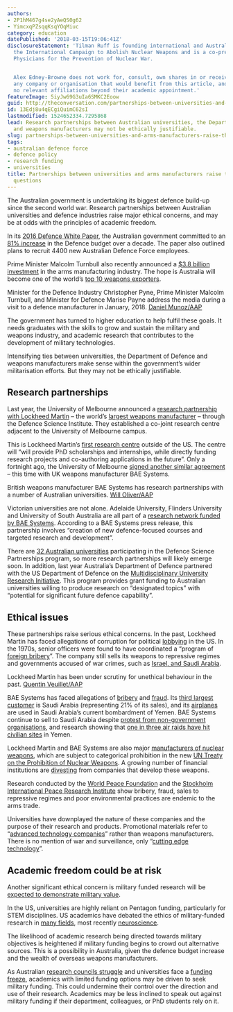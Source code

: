 ```yaml
---
authors:
- 2P1hM467g4se2yAeQS0g62
- YimcxqPZsqqKsqYOqMiuc
category: education
datePublished: '2018-03-15T19:06:41Z'
disclosureStatement: 'Tilman Ruff is founding international and Australian chair of
  the International Campaign to Abolish Nuclear Weapons and is a co-president of International
  Physicians for the Prevention of Nuclear War.


  Alex Edney-Browne does not work for, consult, own shares in or receive funding from
  any company or organisation that would benefit from this article, and has disclosed
  no relevant affiliations beyond their academic appointment.'
featureImage: 5iyJw69G3uIa6SMKC2Eoow
guid: http://theconversation.com/partnerships-between-universities-and-arms-manufacturers-raise-thorny-ethical-questions-93005
id: 13Edj8u4qECgiQuimC62sI
lastmodified: 1524652334.7295868
lead: Research partnerships between Australian universities, the Department of Defence
  and weapons manufacturers may not be ethically justifiable.
slug: partnerships-between-universities-and-arms-manufacturers-raise-thorny-ethical-questions
tags:
- australian defence force
- defence policy
- research funding
- universities
title: Partnerships between universities and arms manufacturers raise thorny ethical
  questions
---
```

The Australian government is undertaking its biggest defence build-up since the second world war. Research partnerships between Australian universities and defence industries raise major ethical concerns, and may be at odds with the principles of academic freedom.

In its [2016 Defence White Paper](http://www.defence.gov.au/whitepaper/), the Australian government committed to an [81% increase](https://thediplomat.com/2016/02/australias-defense-budget-to-jump-81-over-next-decade/) in the Defence budget over a decade. The paper also outlined plans to recruit 4400 new Australian Defence Force employees. 


Prime Minister Malcolm Turnbull also recently announced a [$3.8 billion investment](https://www.smh.com.au/politics/federal/obscure-agency-handed-3-8b-boost-to-fund-australian-arms-exports-20180131-p4yz3o.html) in the arms manufacturing industry. The hope is Australia will become one of the world’s [top 10 weapons exporters](http://www.abc.net.au/news/2018-01-29/aid-groups-lash-coalition-plan-to-become-major-weapons-exporter/9369962).

Minister for the Defence Industry Christopher Pyne, Prime Minister Malcolm Turnbull, and Minister for Defence Marise Payne address the media during a visit to a defence manufacturer in January, 2018. [Daniel Munoz/AAP](https://photos.aap.com.au/search/malcolm%20turnbull%20defence%20industry)

The government has turned to higher education to help fulfil these goals. It needs graduates with the skills to grow and sustain the military and weapons industry, and academic research that contributes to the development of military technologies.

Intensifying ties between universities, the Department of Defence and weapons manufacturers make sense within the government’s wider militarisation efforts. But they may not be ethically justifiable.

## Research partnerships

Last year, the University of Melbourne announced a [research partnership with Lockheed Martin](https://www.lockheedmartin.com.au/au/what-we-do/stelarlab-research-development-operations-centre.html) – the world’s [largest weapons manufacturer](https://www.forbes.com/sites/niallmccarthy/2017/12/11/the-worlds-biggest-arms-companies-infographic/#57deb17a475a) – through the Defence Science Institute. They established a co-joint research centre adjacent to the University of Melbourne campus. 

This is Lockheed Martin’s [first research centre](http://newsroom.melbourne.edu/lockheedmartin) outside of the US. The centre will “will provide PhD scholarships and internships, while directly funding research projects and co-authoring applications in the future”. Only a fortnight ago, the University of Melbourne [signed another similar agreement](https://www.baesystems.com/en-aus/article/education-benefits-growing-at-fishermans-bend) – this time with UK weapons manufacturer BAE Systems.

British weapons manufacturer BAE Systems has research partnerships with a number of Australian universities. [Will Oliver/AAP](https://photos.aap.com.au/search/bae%20systems)

Victorian universities are not alone. Adelaide University, Flinders University and University of South Australia are all part of a [ research network funded by BAE Systems](https://www.baesystems.com/en-aus/article/bae-systems-welcomes-flinders-university-to-national-innovation-network). According to a BAE Systems press release, this partnership involves “creation of new defence-focused courses and targeted research and development”.

There are [32 Australian universities](https://www.dst.defence.gov.au/news/2014/07/26/new-program-strengthen-defence-research) participating in the Defence Science Partnerships program, so more research partnerships will likely emerge soon. In addition, last year Australia’s Department of Defence partnered with the US Department of Defence on the [Multidisciplinary University Research Initiative](https://www.business.gov.au/assistance/us-australia-international-multidisciplinary-university-research-initiative). This program provides grant funding to Australian universities willing to produce research on “designated topics” with “potential for significant future defence capability”. 

## Ethical issues

These partnerships raise serious ethical concerns. In the past, Lockheed Martin has faced allegations of corruption for political [lobbying](https://www.washingtonpost.com/news/federal-eye/wp/2015/08/24/after-allegations-that-it-lobbied-with-federal-money-to-block-competition-lockheed-martin-agrees-to-pay-almost-5-million/?utm_term=.f5ab77153c8c) in the US. In the 1970s, senior officers were found to have coordinated a “program of [foreign bribery](https://www.washingtonpost.com/archive/business/1977/05/27/lockheed-paid-38-million-in-bribes-abroad/800c355c-ddc2-4145-b430-0ae24afd6648/?utm_term=.3c09155e4d51)”. The company still sells its weapons to repressive regimes and governments accused of war crimes, such as [Israel, and Saudi Arabia](https://www.lockheedmartin.com/content/dam/lockheed/data/corporate/documents/2016-annual-report.pdf). 

Lockheed Martin has been under scrutiny for unethical behaviour in the past. [Quentin Veuillet/AAP](https://photos.aap.com.au/search/lockheed%20martin?q=%7B%22pageSize%22:25,%22pageNumber%22:2%7D)

BAE Systems has faced allegations of [bribery](https://www.theguardian.com/business/2010/oct/25/kpmg-bae-systems-investigation) and [fraud](https://www.theguardian.com/business/2010/apr/01/serious-fraud-office-bae-plea-bargain). Its [third largest customer](https://investors.baesystems.com/%7E/media/Files/B/Bae-Systems-Investor-Relations-V3/Annual%20Reports/annual-report-2016-28032017.pdf) is Saudi Arabia (representing 21% of its sales), and its [airplanes](https://www.amnesty.org.uk/exposed-british-made-bombs-used-civilian-targets-yemen) are used in Saudi Arabia’s current bombardment of Yemen. BAE Systems continue to sell to Saudi Arabia despite [protest from non-government organisations](http://www.abc.net.au/news/2017-08-18/human-rights-groups-demand-saudi-arabia-be-put-on-blacklist/8821528), and research showing that [one in three air raids have hit civilian sites](https://www.theguardian.com/world/2016/sep/16/third-of-saudi-airstrikes-on-yemen-have-hit-civilian-sites-data-shows) in Yemen. 

Lockheed Martin and BAE Systems are also major [manufacturers of nuclear weapons](https://www.dontbankonthebomb.com/nuclear-weapon-producers/#toggle-a-quick-guide-who-produces-which-arsenal), which are subject to categorical prohibition in the new [UN Treaty on the Prohibition of Nuclear Weapons](http://undocs.org/A/CONF.229/2017/8). A growing number of financial institutions are [divesting](https://www.dontbankonthebomb.com/2018-hof/) from companies that develop these weapons. 


Research conducted by the [World Peace Foundation](https://projectindefensible.org/) and the [Stockholm International Peace Research Institute](https://www.sipri.org/yearbook/2011/01) show bribery, fraud, sales to repressive regimes and poor environmental practices are endemic to the arms trade. 

Universities have downplayed the nature of these companies and the purpose of their research and products. Promotional materials refer to “[advanced technology companies](http://mag.alumni.unimelb.edu.au/13m-centre-to-boost-innovation/)” rather than weapons manufacturers. There is no mention of war and surveillance, only “[cutting edge technology](http://news.flinders.edu.au/blog/2017/02/20/flinders-joins-bae-systems-national-innovation-network/)”. 

## Academic freedom could be at risk

Another significant ethical concern is military funded research will be [expected to demonstrate military value](http://www.spiegel.de/international/germany/german-universities-under-fire-for-taking-pentagon-contracts-a-935704.html).

In the US, universities are highly reliant on Pentagon funding, particularly for STEM disciplines. US academics have debated the ethics of military-funded research in [many fields](http://web.mit.edu/fnl/volume/205/jackson.html), most recently [neuroscience](http://journals.plos.org/plosbiology/article?id=10.1371/journal.pbio.1001289). 


The likelihood of academic research being directed towards military objectives is heightened if military funding begins to crowd out alternative sources. This is a possibility in Australia, given the defence budget increase and the wealth of overseas weapons manufacturers. 

As Australian [research councils struggle](http://www.abc.net.au/news/2017-01-26/australias-medical-research-funding-by-the-numbers/8215016) and universities face a [funding freeze](http://www.abc.net.au/news/2018-01-17/freeze-leaves-10000-uni-places-unfunded-universities-australia/9334370), academics with limited funding options may be driven to seek military funding. This could undermine their control over the direction and use of their research. Academics may be less inclined to speak out against military funding if their department, colleagues, or PhD students rely on it.